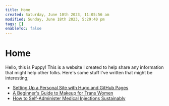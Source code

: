 ```yaml
---
title: Home
created: Saturday, June 10th 2023, 11:05:56 am
modified: Sunday, June 18th 2023, 5:29:40 pm
tags: []
enableToc: false
---
```


# Home

Hello, this is Puppy! This is a website I created to help share any information that might help other folks. Here's some stuff I've written that might be interesting;

- [Setting Up a Personal Site with Hugo and GitHub Pages](Posts/Setting%20Up%20a%20Personal%20Site%20with%20Hugo%20and%20GitHub%20Pages.md)
- [A Beginner's Guide to Makeup for Trans Women](Posts/A%20Beginner's%20Guide%20to%20Makeup%20for%20Trans%20Women.md)
- [How to Self-Administer Medical Injections Sustainably](Posts/How%20to%20Self-Administer%20Medical%20Injections%20Sustainably.md)
